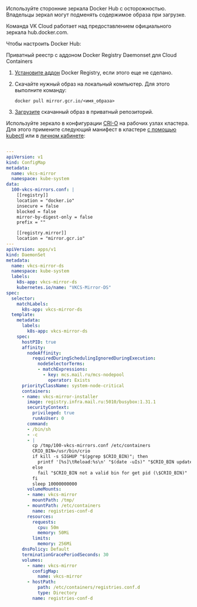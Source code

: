 <warn>

Используйте сторонние зеркала Docker Hub с осторожностью. Владельцы зеркал могут подменять содержимое образа при загрузке.

Команда VK Cloud работает над предоставлением официального зеркала hub.docker.com.

</warn>

Чтобы настроить Docker Hub:

<tabs>
<tablist>
<tab>Приватный реестр с аддоном Docker Registry</tab>
<tab>Daemonset для Cloud Containers</tab>
</tablist>
  <tabpanel>

  1. [Установите аддон](../../../k8s/instructions/addons/advanced-installation/install-advanced-registry) Docker Registry, если этого еще не сделано.
  1. Скачайте нужный образ на локальный компьютер. Для этого выполните команду:

      ```console
      docker pull mirror.gcr.io/<имя_образа>
      ```
  
  1. [Загрузите](../../../k8s/quick-start#3_zagruzite_nuzhnye_obrazy_v_reestr_docker) скачанный образ в приватный репозиторий.

  </tabpanel>
  <tabpanel>

  Используйте зеркало в конфигурации [CRI-O](https://cri-o.io/) на рабочих узлах кластера. Для этого примените следующий манифест в кластере [с помощью kubectl](../kubectl) или в [личном кабинете](../../instructions/manage-resources):

  ```yaml

  ---
  apiVersion: v1
  kind: ConfigMap
  metadata:
    name: vkcs-mirror
    namespace: kube-system
  data:
    100-vkcs-mirrors.conf: |
      [[registry]]
      location = "docker.io"
      insecure = false
      blocked = false
      mirror-by-digest-only = false
      prefix = ""

      [[registry.mirror]]
      location = "mirror.gcr.io"
  ---
  apiVersion: apps/v1
  kind: DaemonSet
  metadata:
    name: vkcs-mirror-ds
    namespace: kube-system
    labels:
      k8s-app: vkcs-mirror-ds
      kubernetes.io/name: "VKCS-Mirror-DS"
  spec:
    selector:
      matchLabels:
        k8s-app: vkcs-mirror-ds
    template:
      metadata:
        labels:
          k8s-app: vkcs-mirror-ds
      spec:
        hostPID: true
        affinity:
          nodeAffinity:
            requiredDuringSchedulingIgnoredDuringExecution:
              nodeSelectorTerms:
              - matchExpressions:
                - key: mcs.mail.ru/mcs-nodepool
                  operator: Exists
        priorityClassName: system-node-critical
        containers:
        - name: vkcs-mirror-installer
          image: registry.infra.mail.ru:5010/busybox:1.31.1
          securityContext:
            privileged: true
            runAsUser: 0
          command:
          - /bin/sh
          - -c
          - |
            cp /tmp/100-vkcs-mirrors.conf /etc/containers
            CRIO_BIN=/usr/bin/crio
            if kill -s SIGHUP "$(pgrep $CRIO_BIN)"; then
              printf '[%s]\tReload:%s\n' "$(date -uIs)" "$CRIO_BIN update config"
            else
              fail "$CRIO_BIN not a valid bin for get pid (\$CRIO_BIN)"
            fi
            sleep 10000000000
          volumeMounts:
          - name: vkcs-mirror
            mountPath: /tmp/
          - mountPath: /etc/containers
            name: registries-conf-d
          resources:
            requests:
              cpu: 50m
              memory: 50Mi
            limits:
              memory: 256Mi
        dnsPolicy: Default
        terminationGracePeriodSeconds: 30
        volumes:
          - name: vkcs-mirror
            configMap:
              name: vkcs-mirror
          - hostPath:
              path: /etc/containers/registries.conf.d
              type: Directory
            name: registries-conf-d
  ```

  </tabpanel>
</tabs>
